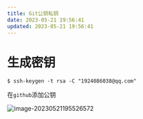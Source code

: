 ```yaml
---
title: Git公钥私钥
date: 2023-05-21 19:56:41
updated: 2023-05-21 19:56:41
---
```



# 生成密钥

```
$ ssh-keygen -t rsa -C "1924086038@qq.com"
```

在`github`添加公钥

![image-20230521195526572](http://cxy-csx.top/image-20230521195526572.png)

